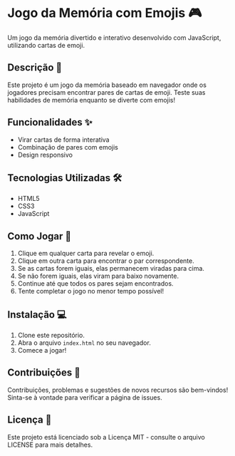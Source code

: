 # Jogo da Memória com Emojis 🎮

Um jogo da memória divertido e interativo desenvolvido com JavaScript, utilizando cartas de emoji.

## Descrição 📝

Este projeto é um jogo da memória baseado em navegador onde os jogadores precisam encontrar pares de cartas de emoji. Teste suas habilidades de memória enquanto se diverte com emojis!

## Funcionalidades ✨

- Virar cartas de forma interativa
- Combinação de pares com emojis
- Design responsivo

## Tecnologias Utilizadas 🛠️

- HTML5
- CSS3
- JavaScript

## Como Jogar 🎯

1. Clique em qualquer carta para revelar o emoji.
2. Clique em outra carta para encontrar o par correspondente.
3. Se as cartas forem iguais, elas permanecem viradas para cima.
4. Se não forem iguais, elas viram para baixo novamente.
5. Continue até que todos os pares sejam encontrados.
6. Tente completar o jogo no menor tempo possível!

## Instalação 💻

1. Clone este repositório.
2. Abra o arquivo `index.html` no seu navegador.
3. Comece a jogar!

## Contribuições 🤝

Contribuições, problemas e sugestões de novos recursos são bem-vindos! Sinta-se à vontade para verificar a página de issues.

## Licença 📄

Este projeto está licenciado sob a Licença MIT - consulte o arquivo LICENSE para mais detalhes.